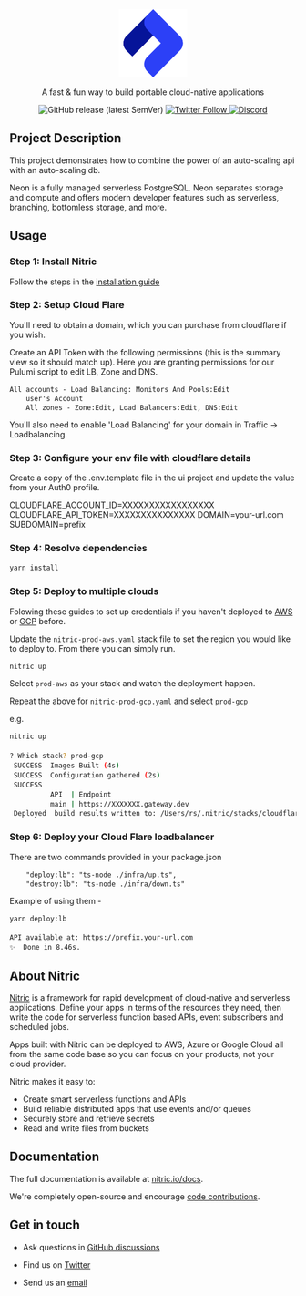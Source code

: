 <p align="center">
  <a href="https://nitric.io">
    <img src="https://raw.githubusercontent.com/nitrictech/nitric/main/docs/assets/nitric-logo.svg" width="120" alt="Nitric Logo"/>
  </a>
</p>

<p align="center">
  A fast & fun way to build portable cloud-native applications
</p>

<p align="center">
  <img alt="GitHub release (latest SemVer)" src="https://img.shields.io/github/v/release/nitrictech/nitric?sort=semver">
  <a href="https://twitter.com/nitric_io">
    <img alt="Twitter Follow" src="https://img.shields.io/twitter/follow/nitric_io?label=Follow&style=social">
  </a>
  <a href="https://nitric.io/chat"><img alt="Discord" src="https://img.shields.io/discord/955259353043173427?label=discord"></a>
</p>

## Project Description

This project demonstrates how to combine the power of an auto-scaling api with an auto-scaling db.

Neon is a fully managed serverless PostgreSQL. Neon separates storage and compute and offers modern developer features such as serverless, branching, bottomless storage, and more.

## Usage

### Step 1: Install Nitric

Follow the steps in the [installation guide](https://nitric.io/docs/installation)

### Step 2: Setup Cloud Flare

You'll need to obtain a domain, which you can purchase from cloudflare if you wish.

Create an API Token with the following permissions (this is the summary view so it should match up). Here you are granting permissions for our Pulumi script to edit LB, Zone and DNS.

```
All accounts - Load Balancing: Monitors And Pools:Edit
    user's Account
    All zones - Zone:Edit, Load Balancers:Edit, DNS:Edit
```

You'll also need to enable 'Load Balancing' for your domain in Traffic -> Loadbalancing.

### Step 3: Configure your env file with cloudflare details

Create a copy of the .env.template file in the ui project and update the value from your Auth0 profile.

CLOUDFLARE_ACCOUNT_ID=XXXXXXXXXXXXXXXXX
CLOUDFLARE_API_TOKEN=XXXXXXXXXXXXXXX
DOMAIN=your-url.com
SUBDOMAIN=prefix

### Step 4: Resolve dependencies

```bash
yarn install
```

### Step 5: Deploy to multiple clouds

Folowing these guides to set up credentials if you haven't deployed to [AWS](https://nitric.io/docs/reference/providers/aws) or [GCP](https://nitric.io/docs/reference/providers/gcp) before.

Update the `nitric-prod-aws.yaml` stack file to set the region you would like to deploy to. From there you can simply run.

```bash
nitric up
```

Select `prod-aws` as your stack and watch the deployment happen.

Repeat the above for `nitric-prod-gcp.yaml` and select `prod-gcp`

e.g.

```bash
nitric up

? Which stack? prod-gcp
 SUCCESS  Images Built (4s)
 SUCCESS  Configuration gathered (2s)
 SUCCESS
          API  | Endpoint
          main | https://XXXXXXX.gateway.dev
 Deployed  build results written to: /Users/rs/.nitric/stacks/cloudflare-lb-prod-gcp.results Deployed  Stack (7m2s)
```

### Step 6: Deploy your Cloud Flare loadbalancer

There are two commands provided in your package.json

```
    "deploy:lb": "ts-node ./infra/up.ts",
    "destroy:lb": "ts-node ./infra/down.ts"
```

Example of using them -

```bash
yarn deploy:lb

API available at: https://prefix.your-url.com
✨  Done in 8.46s.
```

## About Nitric

[Nitric](https://nitric.io) is a framework for rapid development of cloud-native and serverless applications. Define your apps in terms of the resources they need, then write the code for serverless function based APIs, event subscribers and scheduled jobs.

Apps built with Nitric can be deployed to AWS, Azure or Google Cloud all from the same code base so you can focus on your products, not your cloud provider.

Nitric makes it easy to:

- Create smart serverless functions and APIs
- Build reliable distributed apps that use events and/or queues
- Securely store and retrieve secrets
- Read and write files from buckets

## Documentation

The full documentation is available at [nitric.io/docs](https://nitric.io/docs).

We're completely open-source and encourage [code contributions](https://nitric.io/docs/contributions).

## Get in touch

- Ask questions in [GitHub discussions](https://github.com/nitrictech/nitric/discussions)

- Find us on [Twitter](https://twitter.com/nitric_io)

- Send us an [email](mailto:maintainers@nitric.io)
